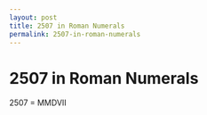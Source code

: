 ```yaml
---
layout: post
title: 2507 in Roman Numerals
permalink: 2507-in-roman-numerals
---
```


# 2507 in Roman Numerals

2507 = MMDVII
